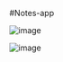 #Notes-app

![image](https://user-images.githubusercontent.com/81670997/171983953-330a0718-3232-42f9-85f1-d613c8885770.png)

![image](https://user-images.githubusercontent.com/81670997/171984012-8e4f4f71-aeda-4b1d-9438-8a5c53fd80a3.png)

